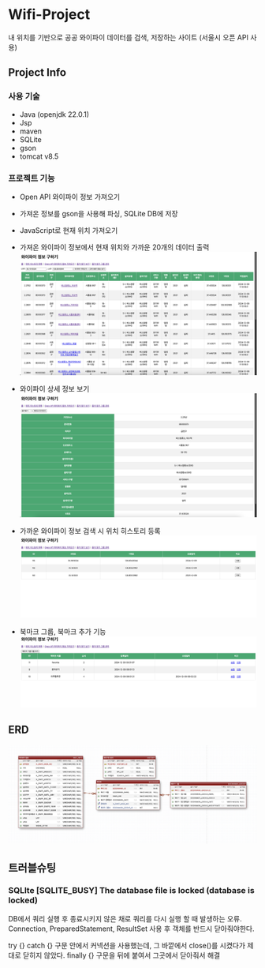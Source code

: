 # Wifi-Project
내 위치를 기반으로 공공 와이파이 데이터를 검색, 저장하는 사이트
(서울시 오픈 API 사용)

## Project Info
### 사용 기술
- Java (openjdk 22.0.1)
- Jsp
- maven
- SQLite
- gson
- tomcat v8.5

### 프로젝트 기능
- Open API 와이파이 정보 가져오기

- 가져온 정보를 gson을 사용해 파싱, SQLite DB에 저장
- JavaScript로 현재 위치 가져오기
- 가져온 와이파이 정보에서 현재 위치와 가까운 20개의 데이터 출력
![alt text](img/wifi_main.png)
- 와이파이 상세 정보 보기
![alt text](img/wifi_detail.png)
- 가까운 와이파이 정보 검색 시 위치 히스토리 등록
![alt text](img/wifi_history.png)
- 북마크 그룹, 북마크 추가 기능
![alt text](img/wifi_bookmarkGroup.png)

## ERD
![alt text](img/wifi_erd.png)

## 트러블슈팅

### SQLlte [SQLITE_BUSY] The database file is locked (database is locked)
DB에서 쿼리 실행 후 종료시키지 않은 채로 쿼리를 다시 실행 할 때 발생하는 오류. Connection, PreparedStatement, ResultSet 사용 후 객체를 반드시 닫아줘야한다. 

try {} catch {} 구문 안에서 커넥션을 사용했는데, 그 바깥에서 close()를 시켰다가 제대로 닫히지 않았다. finally {} 구문을 뒤에 붙여서 그곳에서 닫아줘서 해결